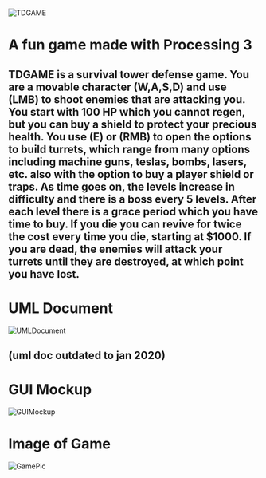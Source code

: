 #  
![TDGAME](https://github.com/FritzLehwalder/TDGAME/blob/main/data/BANNER.png)
# A fun game made with Processing 3
## TDGAME is a survival tower defense game. You are a movable character (W,A,S,D) and use (LMB) to shoot enemies that are attacking you. You start with 100 HP which you cannot regen, but you can buy a shield to protect your precious health. You use (E) or (RMB) to open the options to build turrets, which range from many options including machine guns, teslas, bombs, lasers, etc. also with the option to buy a player shield or traps. As time goes on, the levels increase in difficulty and there is a boss every 5 levels. After each level there is a grace period which you have time to buy. If you die you can revive for twice the cost every time you die, starting at $1000. If you are dead, the enemies will attack your turrets until they are destroyed, at which point you have lost.


# UML Document 
![UMLDocument](https://github.com/FritzLehwalder/TDGAME/blob/main/data/UMLDocument.png)
## (uml doc outdated to jan 2020)
# GUI Mockup
![GUIMockup](https://github.com/HenryChristiansen/TDGAME/blob/main/data/GUIMockup.png)
# Image of Game
![GamePic](https://github.com/HenryChristiansen/TDGAME/blob/main/data/GamePic.PNG)
